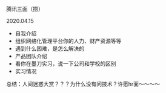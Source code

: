 腾讯三面（捞）

2020.04.15


- 自我介绍
- 组织网络化管理平台你的人力、财产资源等等
- 遇到什么困难，是怎么解决的
- 产品团队介绍
- 看你在墨刀实习，说一下公司和学校的区别
- 实习情况

总结：人间迷惑大赏？？？为什么没有问技术？许愿hr面～～～～
